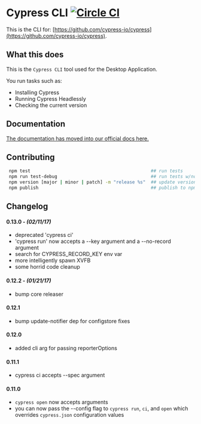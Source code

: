 # Cypress CLI [![Circle CI](https://circleci.com/gh/cypress-io/cypress-cli.svg?style=shield)](https://circleci.com/gh/cypress-io/cypress-cli)

This is the CLI for: [https://github.com/cypress-io/cypress](https://github.com/cypress-io/cypress).

## What this does

This is the `Cypress CLI` tool used for the Desktop Application.

You run tasks such as:

- Installing Cypress
- Running Cypress Headlessly
- Checking the current version

## Documentation

[The documentation has moved into our official docs here.](https://on.cypress.io/cli)

## Contributing

```bash
 npm test                                             ## run tests
 npm run test-debug                                   ## run tests w/node inspector
 npm version [major | minor | patch] -m "release %s"  ## update version
 npm publish                                          ## publish to npm
```

## Changelog

#### 0.13.0 - *(02/11/17)*
- deprecated 'cypress ci'
- 'cypress run' now accepts a --key argument and a --no-record argument
- search for CYPRESS_RECORD_KEY env var
- more intelligently spawn XVFB
- some horrid code cleanup

#### 0.12.2 - *(01/21/17)*
- bump core releaser

#### 0.12.1
- bump update-notifier dep for configstore fixes

#### 0.12.0
- added cli arg for passing reporterOptions

#### 0.11.1
- cypress ci accepts --spec argument

#### 0.11.0
- `cypress open` now accepts arguments
- you can now pass the --config flag to `cypress run`, `ci`, and `open` which overrides `cypress.json` configuration values
